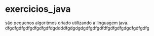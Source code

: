 # exercicios_java
são pequenos algoritmos criado utilizando a linguagem java.
dfgdfgdfgdfgdfgdfgdfdgddddfgdgdgdgdfgdfgdfdfgdfgdfgdgdfgdfgdfg
